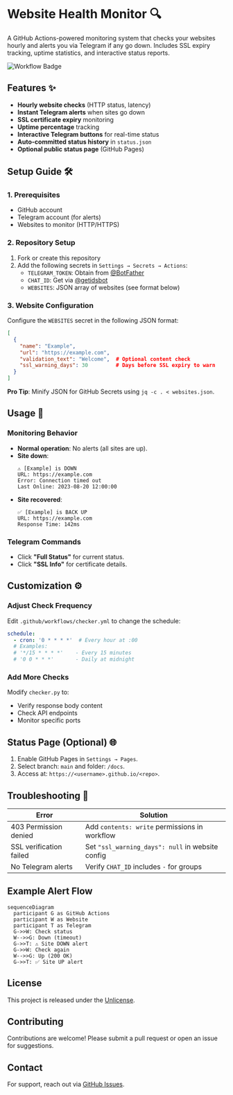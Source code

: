 # Website Health Monitor 🔍

A GitHub Actions-powered monitoring system that checks your websites hourly and alerts you via Telegram if any go down. Includes SSL expiry tracking, uptime statistics, and interactive status reports.

![Workflow Badge](https://github.com/wabbuwabbu/Website_Checker/actions/workflows/checker.yml/badge.svg)

## Features ✨
- **Hourly website checks** (HTTP status, latency)
- **Instant Telegram alerts** when sites go down
- **SSL certificate expiry** monitoring
- **Uptime percentage** tracking
- **Interactive Telegram buttons** for real-time status
- **Auto-committed status history** in `status.json`
- **Optional public status page** (GitHub Pages)

## Setup Guide 🛠️

### 1. Prerequisites
- GitHub account
- Telegram account (for alerts)
- Websites to monitor (HTTP/HTTPS)

### 2. Repository Setup
1. Fork or create this repository
2. Add the following secrets in `Settings → Secrets → Actions`:
   - `TELEGRAM_TOKEN`: Obtain from [@BotFather](https://t.me/BotFather)
   - `CHAT_ID`: Get via [@getidsbot](https://t.me/getidsbot)
   - `WEBSITES`: JSON array of websites (see format below)

### 3. Website Configuration
Configure the `WEBSITES` secret in the following JSON format:
```json
[
  {
    "name": "Example",
    "url": "https://example.com",
    "validation_text": "Welcome",  # Optional content check
    "ssl_warning_days": 30         # Days before SSL expiry to warn
  }
]
```
**Pro Tip**: Minify JSON for GitHub Secrets using `jq -c . < websites.json`.

## Usage 📡

### Monitoring Behavior
- **Normal operation**: No alerts (all sites are up).
- **Site down**:
  ```
  ⚠️ [Example] is DOWN
  URL: https://example.com
  Error: Connection timed out
  Last Online: 2023-08-20 12:00:00
  ```
- **Site recovered**:
  ```
  ✅ [Example] is BACK UP
  URL: https://example.com
  Response Time: 142ms
  ```

### Telegram Commands
- Click **"Full Status"** for current status.
- Click **"SSL Info"** for certificate details.

## Customization ⚙️

### Adjust Check Frequency
Edit `.github/workflows/checker.yml` to change the schedule:
```yaml
schedule:
  - cron: '0 * * * *'  # Every hour at :00
  # Examples:
  # '*/15 * * * *'    - Every 15 minutes
  # '0 0 * * *'       - Daily at midnight
```

### Add More Checks
Modify `checker.py` to:
- Verify response body content
- Check API endpoints
- Monitor specific ports

## Status Page (Optional) 🌐
1. Enable GitHub Pages in `Settings → Pages`.
2. Select branch: `main` and folder: `/docs`.
3. Access at: `https://<username>.github.io/<repo>`.

## Troubleshooting 🔧
| Error | Solution |
|-------|----------|
| 403 Permission denied | Add `contents: write` permissions in workflow |
| SSL verification failed | Set `"ssl_warning_days": null` in website config |
| No Telegram alerts | Verify `CHAT_ID` includes `-` for groups |

## Example Alert Flow
```mermaid
sequenceDiagram
  participant G as GitHub Actions
  participant W as Website
  participant T as Telegram
  G->>W: Check status
  W-->>G: Down (timeout)
  G->>T: ⚠️ Site DOWN alert
  G->>W: Check again
  W-->>G: Up (200 OK)
  G->>T: ✅ Site UP alert
```

## License
This project is released under the [Unlicense](LICENSE).

## Contributing
Contributions are welcome! Please submit a pull request or open an issue for suggestions.

## Contact
For support, reach out via [GitHub Issues](https://github.com/wabbuwabbu/Website_Checker/issues).
